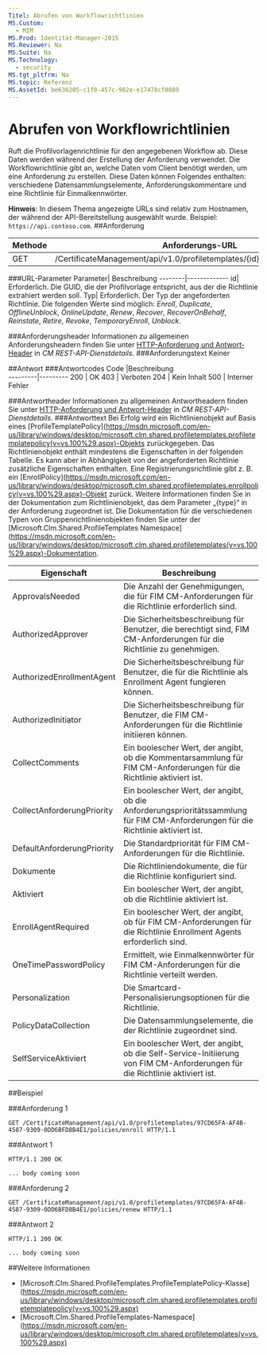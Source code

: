 ```yaml
---
Titel: Abrufen von Workflowrichtlinien
MS.Custom:
  - MIM
MS.Prod: Identität-Manager-2015
MS.Reviewer: Na
MS.Suite: Na
MS.Technology:
  - security
MS.tgt_pltfrm: Na
MS.topic: Referenz
MS.AssetId: be636205-c1f0-457c-982e-e17478cf0889
---
```

# Abrufen von Workflowrichtlinien
Ruft die Profilvorlagenrichtlinie für den angegebenen Workflow ab. Diese Daten werden während der Erstellung der Anforderung verwendet. Die Workflowrichtlinie gibt an, welche Daten vom Client benötigt werden, um eine Anforderung zu erstellen. Diese Daten können Folgendes enthalten: verschiedene Datensammlungselemente, Anforderungskommentare und eine Richtlinie für Einmalkennwörter.

**Hinweis**: In diesem Thema angezeigte URLs sind relativ zum Hostnamen, der während der API-Bereitstellung ausgewählt wurde. Beispiel: `https://api.contoso.com`.
##Anforderung


Methode  |Anforderungs-URL  
---------|---------
GET     |/CertificateManagement/api/v1.0/profiletemplates/{id}/policy/workflow/{Typ}

###URL-Parameter
Parameter| Beschreibung
--------|-------------
id| Erforderlich. Die GUID, die der Profilvorlage entspricht, aus der die Richtlinie extrahiert werden soll.
Typ| Erforderlich. Der Typ der angeforderten Richtlinie. Die folgenden Werte sind möglich: *Enroll*, *Duplicate*, *OfflineUnblock*, *OnlineUpdate*, *Renew*, *Recover*, *RecoverOnBehalf*, *Reinstate*, *Retire*, *Revoke*, *TemporaryEnroll*, *Unblock*.

###Anforderungsheader
Informationen zu allgemeinen Anforderungsheadern finden Sie unter [HTTP-Anforderung und Antwort-Header](certificate-management-rest-api-service-details.md#HttpHeaders) in *CM REST-API-Dienstdetails*.
###Anforderungstext
Keiner

##Antwort
###Antwortcodes
Code  |Beschreibung  
---------|---------
200     | OK
403 | Verboten
204 | Kein Inhalt
500 | Interner Fehler

###Antwortheader
Informationen zu allgemeinen Antwortheadern finden Sie unter [HTTP-Anforderung und Antwort-Header](certificate-management-rest-api-service-details.md#HttpHeaders) in *CM REST-API-Dienstdetails*.
###Antworttext
Bei Erfolg wird ein Richtlinienobjekt auf Basis eines [ProfileTemplatePolicy](https://msdn.microsoft.com/en-us/library/windows/desktop/microsoft.clm.shared.profiletemplates.profiletemplatepolicy(v=vs.100%29.aspx)-Objekts zurückgegeben. Das Richtlinienobjekt enthält mindestens die Eigenschaften in der folgenden Tabelle. Es kann aber in Abhängigkeit von der angeforderten Richtlinie zusätzliche Eigenschaften enthalten. Eine Registrierungsrichtlinie gibt z. B. ein [EnrollPolicy](https://msdn.microsoft.com/en-us/library/windows/desktop/microsoft.clm.shared.profiletemplates.enrollpolicy(v=vs.100%29.aspx)-Objekt zurück. Weitere Informationen finden Sie in der Dokumentation zum Richtlinienobjekt, das dem Parameter „{type}“ in der Anforderung zugeordnet ist. Die Dokumentation für die verschiedenen Typen von Gruppenrichtlinienobjekten finden Sie unter der [Microsoft.Clm.Shared.ProfileTemplates Namespace](https://msdn.microsoft.com/en-us/library/windows/desktop/microsoft.clm.shared.profiletemplates(v=vs.100%29.aspx)-Dokumentation.

Eigenschaft | Beschreibung
---------|------------
ApprovalsNeeded | Die Anzahl der Genehmigungen, die für FIM CM-Anforderungen für die Richtlinie erforderlich sind.
AuthorizedApprover | Die Sicherheitsbeschreibung für Benutzer, die berechtigt sind, FIM CM-Anforderungen für die Richtlinie zu genehmigen.
AuthorizedEnrollmentAgent | Die Sicherheitsbeschreibung für Benutzer, die für die Richtlinie als Enrollment Agent fungieren können.
AuthorizedInitiator | Die Sicherheitsbeschreibung für Benutzer, die FIM CM-Anforderungen für die Richtlinie initiieren können.
CollectComments | Ein boolescher Wert, der angibt, ob die Kommentarsammlung für FIM CM-Anforderungen für die Richtlinie aktiviert ist.
CollectAnforderungPriority | Ein boolescher Wert, der angibt, ob die Anforderungsprioritätssammlung für FIM CM-Anforderungen für die Richtlinie aktiviert ist.
DefaultAnforderungPriority | Die Standardpriorität für FIM CM-Anforderungen für die Richtlinie.
Dokumente | Die Richtliniendokumente, die für die Richtlinie konfiguriert sind.
Aktiviert | Ein boolescher Wert, der angibt, ob die Richtlinie aktiviert ist.
EnrollAgentRequired | Ein boolescher Wert, der angibt, ob für FIM CM-Anforderungen für die Richtlinie Enrollment Agents erforderlich sind.
OneTimePasswordPolicy | Ermittelt, wie Einmalkennwörter für FIM CM-Anforderungen für die Richtlinie verteilt werden.
Personalization | Die Smartcard-Personalisierungsoptionen für die Richtlinie.
PolicyDataCollection | Die Datensammlungselemente, die der Richtlinie zugeordnet sind.
SelfServiceAktiviert | Ein boolescher Wert, der angibt, ob die Self-Service-Initiierung von FIM CM-Anforderungen für die Richtlinie aktiviert ist.

##Beispiel

###Anforderung 1
```
GET /CertificateManagement/api/v1.0/profiletemplates/97CD65FA-AF4B-4587-9309-0DD6BFD8B4E1/policies/enroll HTTP/1.1
```
###Antwort 1
```
HTTP/1.1 200 OK

... body coming soon
```       
###Anforderung 2
```
GET /CertificateManagement/api/v1.0/profiletemplates/97CD65FA-AF4B-4587-9309-0DD6BFD8B4E1/policies/renew HTTP/1.1
```
###Antwort 2
```
HTTP/1.1 200 OK

... body coming soon
```       
##Weitere Informationen

- [Microsoft.Clm.Shared.ProfileTemplates.ProfileTemplatePolicy-Klasse](https://msdn.microsoft.com/en-us/library/windows/desktop/microsoft.clm.shared.profiletemplates.profiletemplatepolicy(v=vs.100%29.aspx)
- [Microsoft.Clm.Shared.ProfileTemplates-Namespace](https://msdn.microsoft.com/en-us/library/windows/desktop/microsoft.clm.shared.profiletemplates(v=vs.100%29.aspx)
<!--HONumber=Mar16_HO1-->
